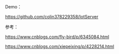 







Demo：

https://github.com/colin378229358/IotServer

参考：

https://www.cnblogs.com/fly-bird/p/6345084.html

https://www.cnblogs.com/xiepeixing/p/4228214.html

